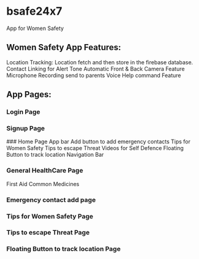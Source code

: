 # bsafe24x7

App for Women Safety

## Women Safety App Features:
Location Tracking: Location fetch and then store in the firebase database.
Contact Linking for Alert Tone
Automatic Front & Back Camera Feature
Microphone Recording send to parents
Voice Help command Feature


## App Pages:
### Login Page
### Signup Page

</h>
### Home Page 
App bar
Add button to add emergency contacts
Tips for Women Safety
Tips to escape Threat
Videos for Self Defence
Floating Button to track location
Navigation Bar

### General HealthCare Page
First Aid
Common Medicines 
### Emergency contact add page

### Tips for Women Safety Page
### Tips to escape Threat Page
### Floating Button to track location Page














